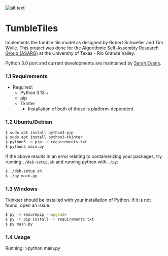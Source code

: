 
![alt text](https://raw.githubusercontent.com/asarg/TumbleTiles/master/tumble.gif "Tumble Tiles")

# TumbleTiles

Implements the tumble tile model as designed by Robert Schweller and Tim Wylie. This project was done for the [Algorithmic Self-Assembly Research Group (ASARG)](https://asarg.hackresearch.com) at the University of Texas - Rio Grande Valley.

Python 3.0 port and current developments are maintained by [Sarah Evans](https://github.com/makichiis).


### 1.1 Requirements ###
  * Required:
    * Python 3.13.+
    * pip
    * Tkinter
      * Installation of both of these is platform-dependent    

### 1.2 Ubuntu/Debian
```sh
$ sudo apt install python3-pip
$ sudo apt install python3-tkinter
$ python3 -m pip -r requirements.txt
$ python3 main.py
```

If the above results in an error relating to containerizing your packages, try running `./deb-setup.sh` and running python with `./py`:
```sh
$ ./deb-setup.sh
$ ./py main.py
```

### 1.3 Windows
Tkinkter should be installed with your installation of Python. If it is not found, open an issue. 
```sh
$ py -m ensurepip --upgrade
$ py -m pip install -r requirements.txt 
$ py main.py
```

### 1.4 Usage ###
  Running:
    >python main.py
